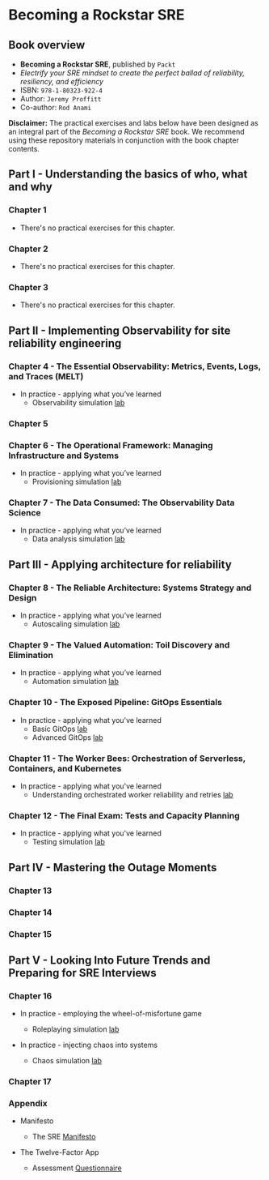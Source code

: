 # Becoming a Rockstar SRE

## Book overview

* **Becoming a Rockstar SRE**, published by `Packt`
* _Electrify your SRE mindset to create the perfect ballad of reliability, resiliency, and efficiency_
* ISBN: `978-1-80323-922-4`
* Author: `Jeremy Proffitt`
* Co-author: `Rod Anami`

**Disclaimer:** The practical exercises and labs below have been designed as an integral part of the _Becoming a Rockstar SRE_ book. We recommend using these repository materials in conjunction with the book chapter contents.

## Part I - Understanding the basics of who, what and why

### Chapter 1

* There's no practical exercises for this chapter.

### Chapter 2

* There's no practical exercises for this chapter.

### Chapter 3

* There's no practical exercises for this chapter.

## Part II - Implementing Observability for site reliability engineering

### Chapter 4 - The Essential Observability: Metrics, Events, Logs, and Traces (MELT)

* In practice - applying what you’ve learned
  * Observability simulation [lab](./Chapter-4/observability-simulation-lab.md)

### Chapter 5

### Chapter 6 - The Operational Framework: Managing Infrastructure and Systems

* In practice - applying what you’ve learned
  * Provisioning simulation [lab](./Chapter-6/provisioning-simulation-lab.md)

### Chapter 7 - The Data Consumed: The Observability Data Science

* In practice - applying what you’ve learned
  * Data analysis simulation [lab](./Chapter-7/data-analysis-simulation-lab.md)

## Part III - Applying architecture for reliability

### Chapter 8 - The Reliable Architecture: Systems Strategy and Design

* In practice - applying what you’ve learned
  * Autoscaling simulation [lab](./Chapter-8/autoscaling-simulation-lab.md)

### Chapter 9 - The Valued Automation: Toil Discovery and Elimination

* In practice - applying what you’ve learned
  * Automation simulation [lab](./Chapter-9/automation-simulation-lab.md)

### Chapter 10 - The Exposed Pipeline: GitOps Essentials

* In practice - applying what you've learned
  * Basic GitOps [lab](./Chapter-10/aws-sam/README.md)
  * Advanced GitOps [lab](./Chapter-10/argocd/README.md)

### Chapter 11 - The Worker Bees: Orchestration of Serverless, Containers, and Kubernetes

* In practice - applying what you've learned
  * Understanding orchestrated worker reliability and retries [lab](./Chapter-11/readme.md)

### Chapter 12 - The Final Exam: Tests and Capacity Planning

* In practice - applying what you've learned
  * Testing simulation [lab](./Chapter-12/testing-simulation-lab.md)

## Part IV - Mastering the Outage Moments

### Chapter 13

### Chapter 14

### Chapter 15

## Part V - Looking Into Future Trends and Preparing for SRE Interviews

### Chapter 16

* In practice - employing the wheel-of-misfortune game
  * Roleplaying simulation [lab](./Chapter-16/roleplaying/roleplaying-simulation-lab.md)

* In practice - injecting chaos into systems
  * Chaos simulation [lab](./Chapter-16/chaos/chaos-simulation-lab.md)

### Chapter 17

### Appendix

* Manifesto
  * The SRE [Manifesto](./Appendix/sre-manifesto.md)

* The Twelve-Factor App
  * Assessment [Questionnaire](./Appendix/12-factor-app-assess.md)
